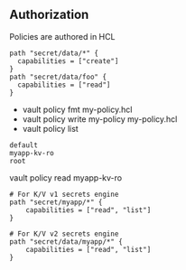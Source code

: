 ## Authorization

Policies are authored in HCL

```
path "secret/data/*" {
  capabilities = ["create"]
}
path "secret/data/foo" {
  capabilities = ["read"]
}
```

- vault policy fmt my-policy.hcl
- vault policy write my-policy my-policy.hcl
- vault policy list

```
default
myapp-kv-ro
root
```

vault policy read myapp-kv-ro

```
# For K/V v1 secrets engine
path "secret/myapp/*" {
    capabilities = ["read", "list"]
}

# For K/V v2 secrets engine
path "secret/data/myapp/*" {
    capabilities = ["read", "list"]
}
```
